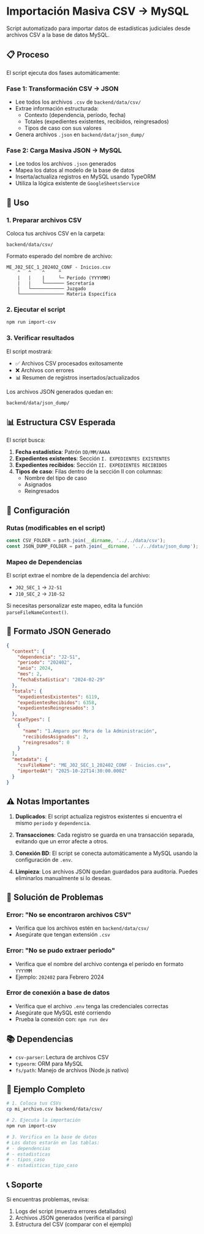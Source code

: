 # Importación Masiva CSV → MySQL

Script automatizado para importar datos de estadísticas judiciales desde archivos CSV a la base de datos MySQL.

## 📋 Proceso

El script ejecuta dos fases automáticamente:

### Fase 1: Transformación CSV → JSON
- Lee todos los archivos `.csv` de `backend/data/csv/`
- Extrae información estructurada:
  - Contexto (dependencia, período, fecha)
  - Totales (expedientes existentes, recibidos, reingresados)
  - Tipos de caso con sus valores
- Genera archivos `.json` en `backend/data/json_dump/`

### Fase 2: Carga Masiva JSON → MySQL
- Lee todos los archivos `.json` generados
- Mapea los datos al modelo de la base de datos
- Inserta/actualiza registros en MySQL usando TypeORM
- Utiliza la lógica existente de `GoogleSheetsService`

## 🚀 Uso

### 1. Preparar archivos CSV

Coloca tus archivos CSV en la carpeta:
```
backend/data/csv/
```

Formato esperado del nombre de archivo:
```
ME_J02_SEC_1_202402_CONF - Inicios.csv
    ^   ^    ^     ^
    |   |    |     └─ Período (YYYYMM)
    |   |    └─────── Secretaría
    |   └──────────── Juzgado
    └──────────────── Materia Específica
```

### 2. Ejecutar el script

```bash
npm run import-csv
```

### 3. Verificar resultados

El script mostrará:
- ✅ Archivos CSV procesados exitosamente
- ❌ Archivos con errores
- 📊 Resumen de registros insertados/actualizados

Los archivos JSON generados quedan en:
```
backend/data/json_dump/
```

## 📊 Estructura CSV Esperada

El script busca:

1. **Fecha estadística**: Patrón `DD/MM/AAAA`
2. **Expedientes existentes**: Sección `I. EXPEDIENTES EXISTENTES`
3. **Expedientes recibidos**: Sección `II. EXPEDIENTES RECIBIDOS`
4. **Tipos de caso**: Filas dentro de la sección II con columnas:
   - Nombre del tipo de caso
   - Asignados
   - Reingresados

## 🔧 Configuración

### Rutas (modificables en el script)

```typescript
const CSV_FOLDER = path.join(__dirname, '../../data/csv');
const JSON_DUMP_FOLDER = path.join(__dirname, '../../data/json_dump');
```

### Mapeo de Dependencias

El script extrae el nombre de la dependencia del archivo:
- `J02_SEC_1` → `J2-S1`
- `J10_SEC_2` → `J10-S2`

Si necesitas personalizar este mapeo, edita la función `parseFileNameContext()`.

## 📝 Formato JSON Generado

```json
{
  "context": {
    "dependencia": "J2-S1",
    "periodo": "202402",
    "anio": 2024,
    "mes": 2,
    "fechaEstadistica": "2024-02-29"
  },
  "totals": {
    "expedientesExistentes": 6119,
    "expedientesRecibidos": 6358,
    "expedientesReingresados": 3
  },
  "caseTypes": [
    {
      "name": "1.Amparo por Mora de la Administración",
      "recibidosAsignados": 2,
      "reingresados": 0
    }
  ],
  "metadata": {
    "csvFileName": "ME_J02_SEC_1_202402_CONF - Inicios.csv",
    "importedAt": "2025-10-22T14:30:00.000Z"
  }
}
```

## ⚠️ Notas Importantes

1. **Duplicados**: El script actualiza registros existentes si encuentra el mismo `periodo` y `dependencia`.

2. **Transacciones**: Cada registro se guarda en una transacción separada, evitando que un error afecte a otros.

3. **Conexión BD**: El script se conecta automáticamente a MySQL usando la configuración de `.env`.

4. **Limpieza**: Los archivos JSON quedan guardados para auditoría. Puedes eliminarlos manualmente si lo deseas.

## 🐛 Solución de Problemas

### Error: "No se encontraron archivos CSV"
- Verifica que los archivos estén en `backend/data/csv/`
- Asegúrate que tengan extensión `.csv`

### Error: "No se pudo extraer periodo"
- Verifica que el nombre del archivo contenga el período en formato `YYYYMM`
- Ejemplo: `202402` para Febrero 2024

### Error de conexión a base de datos
- Verifica que el archivo `.env` tenga las credenciales correctas
- Asegúrate que MySQL esté corriendo
- Prueba la conexión con: `npm run dev`

## 📚 Dependencias

- `csv-parser`: Lectura de archivos CSV
- `typeorm`: ORM para MySQL
- `fs/path`: Manejo de archivos (Node.js nativo)

## 🎯 Ejemplo Completo

```bash
# 1. Coloca tus CSVs
cp mi_archivo.csv backend/data/csv/

# 2. Ejecuta la importación
npm run import-csv

# 3. Verifica en la base de datos
# Los datos estarán en las tablas:
# - dependencias
# - estadisticas
# - tipos_caso
# - estadisticas_tipo_caso
```

## 📞 Soporte

Si encuentras problemas, revisa:
1. Logs del script (muestra errores detallados)
2. Archivos JSON generados (verifica el parsing)
3. Estructura del CSV (comparar con el ejemplo)
